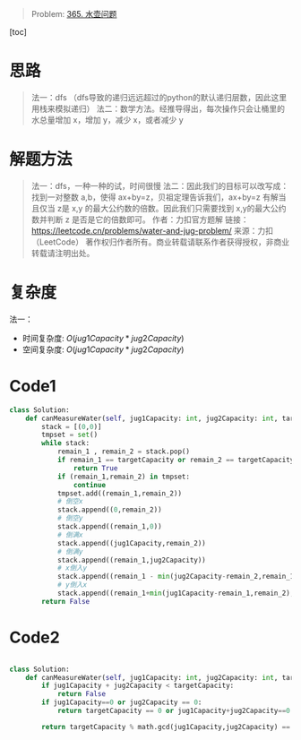 > Problem: [365. 水壶问题](https://leetcode.cn/problems/water-and-jug-problem/description/)

[toc]

# 思路

> 法一：dfs （dfs导致的递归远远超过的python的默认递归层数，因此这里用栈来模拟递归）
> 法二：数学方法。经推导得出，每次操作只会让桶里的水总量增加 x，增加 y，减少 x，或者减少 y

# 解题方法

> 法一：dfs，一种一种的试，时间很慢
> 法二：因此我们的目标可以改写成：找到一对整数 a,b，使得 ax+by=z，贝祖定理告诉我们，ax+by=z 有解当且仅当 z是 x,y 的最大公约数的倍数。因此我们只需要找到 x,y的最大公约数并判断 z 是否是它的倍数即可。
作者：力扣官方题解
链接：https://leetcode.cn/problems/water-and-jug-problem/
来源：力扣（LeetCode）
著作权归作者所有。商业转载请联系作者获得授权，非商业转载请注明出处。

# 复杂度
法一：
- 时间复杂度: $O(jug1Capacity*jug2Capacity)$
- 空间复杂度: $O(jug1Capacity*jug2Capacity)$

# Code1

```Python
class Solution:
    def canMeasureWater(self, jug1Capacity: int, jug2Capacity: int, targetCapacity: int) -> bool:
        stack = [(0,0)]
        tmpset = set()
        while stack:
            remain_1 , remain_2 = stack.pop()
            if remain_1 == targetCapacity or remain_2 == targetCapacity or remain_1 + remain_2 == targetCapacity:
                return True
            if (remain_1,remain_2) in tmpset:
                continue
            tmpset.add((remain_1,remain_2))
            # 倒空x
            stack.append((0,remain_2))
            # 倒空y
            stack.append((remain_1,0))
            # 倒满x
            stack.append((jug1Capacity,remain_2))
            # 倒满y
            stack.append((remain_1,jug2Capacity))
            # x倒入y
            stack.append((remain_1 - min(jug2Capacity-remain_2,remain_1),remain_2 + min(jug2Capacity-remain_2,remain_1)))
            # y倒入x
            stack.append((remain_1+min(jug1Capacity-remain_1,remain_2),remain_2-min(jug1Capacity-remain_1,remain_2)))
        return False
```

# Code2
```Python []

class Solution:
    def canMeasureWater(self, jug1Capacity: int, jug2Capacity: int, targetCapacity: int) -> bool:
        if jug1Capacity + jug2Capacity < targetCapacity:
            return False
        if jug1Capacity==0 or jug2Capacity == 0:
            return targetCapacity == 0 or jug1Capacity+jug2Capacity==0

        return targetCapacity % math.gcd(jug1Capacity,jug2Capacity) == 0
```
  

